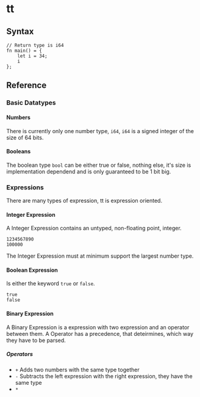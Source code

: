 # tt

## Syntax

```tt
// Return type is i64
fn main() = {
    let i = 34;
    i
};
```

## Reference

### Basic Datatypes

#### Numbers

There is currently only one number type, `i64`, `i64` is a signed integer of the size of 64 bits.

#### Booleans

The boolean type `bool` can be either true or false, nothing else, it's size is implementation dependend and is only guaranteed to be 1 bit big.

### Expressions

There are many types of expression, tt is expression oriented.

#### Integer Expression

A Integer Expression contains an untyped, non-floating point, integer.
```tt
1234567890
100000
```
The Integer Expression must at minimum support the largest number type.

#### Boolean Expression
Is either the keyword `true` or `false`.
```tt
true
false
```

#### Binary Expression

A Binary Expression is a expression with two expression and an operator between them. A Operator has a precedence, that deteirmines, which way they have to be parsed.

##### Operators
- `+` Adds two numbers with the same type together
- `-` Subtracts the left expression with the right expression, they have the same type
- `*`
